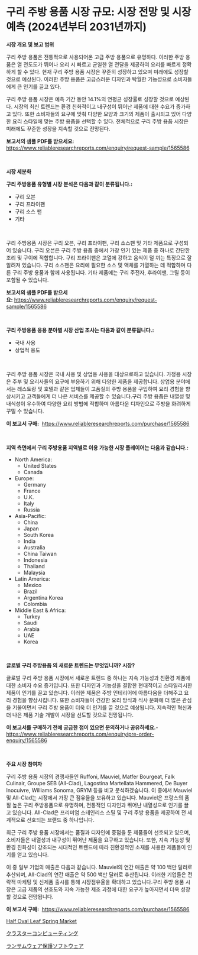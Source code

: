 <p><h1>구리 주방 용품 시장 규모: 시장 전망 및 시장 예측 (2024년부터 2031년까지)</h1></p><p><strong>시장 개요 및 보고 범위</strong></p>
<p><p>구리 주방 용품은 전통적으로 사용되어온 고급 주방 용품으로 유명하다. 이러한 주방 용품은 열 전도도가 뛰어나 요리 시 빠르고 균일한 열 전달을 제공하여 요리를 빠르게 정확하게 할 수 있다. 현재 구리 주방 용품 시장은 꾸준히 성장하고 있으며 미래에도 성장할 것으로 예상된다. 이러한 주방 용품은 고급스러운 디자인과 탁월한 기능성으로 소비자들에게 큰 인기를 끌고 있다. </p><p>구리 주방 용품 시장은 예측 기간 동안 14.1%의 연평균 성장률로 성장할 것으로 예상된다. 시장의 최신 트렌드는 환경 친화적이고 내구성이 뛰어난 제품에 대한 수요가 증가하고 있다. 또한 소비자들의 요구에 맞춰 다양한 모양과 크기의 제품이 출시되고 있어 다양한 요리 스타일에 맞는 주방 용품을 선택할 수 있다. 전체적으로 구리 주방 용품 시장은 미래에도 꾸준한 성장을 지속할 것으로 전망된다.</p></p>
<p><strong>보고서의 샘플 PDF를 받으세요:</strong> <a href="https://www.reliableresearchreports.com/enquiry/request-sample/1565586">https://www.reliableresearchreports.com/enquiry/request-sample/1565586</a></p>
<p>&nbsp;</p>
<p><strong>시장 세분화</strong></p>
<p><strong>구리 주방용품 유형별 시장 분석은 다음과 같이 분류됩니다.:</strong></p>
<p><ul><li>구리 오븐</li><li>구리 프라이팬</li><li>구리 소스 팬</li><li>기타</li></ul></p>
<p>&nbsp;</p>
<p><p>구리 주방용품 시장은 구리 오븐, 구리 프라이팬, 구리 소스팬 및 기타 제품으로 구성되어 있습니다. 구리 오븐은 구리 주방 용품 중에서 가장 인기 있는 제품 중 하나로 간단한 조리 및 구이에 적합합니다. 구리 프라이팬은 고열에 강하고 음식이 덜 끼는 특징으로 잘 알려져 있습니다. 구리 소스팬은 요리에 필요한 소스 및 액체를 가열하는 데 적합하며 다른 구리 주방 용품과 함께 사용됩니다. 기타 제품에는 구리 주전자, 후라이팬, 그릴 등이 포함될 수 있습니다.</p></p>
<p><strong>보고서의 샘플 PDF를 받으세요:</strong>&nbsp;<a href="https://www.reliableresearchreports.com/enquiry/request-sample/1565586">https://www.reliableresearchreports.com/enquiry/request-sample/1565586</a></p>
<p>&nbsp;</p>
<p><strong> 구리 주방용품 응용 분야별 시장 산업 조사는 다음과 같이 분류됩니다.:</strong></p>
<p><ul><li>국내 사용</li><li>상업적 용도</li></ul></p>
<p>&nbsp;</p>
<p><p>구리 주방 용품 시장은 국내 사용 및 상업용 사용을 대상으로하고 있습니다. 가정용 시장은 주부 및 요리사들의 요구에 부응하기 위해 다양한 제품을 제공합니다. 상업용 분야에서는 레스토랑 및 호텔과 같은 업체들이 고품질의 주방 용품을 구입하여 요리 경험을 향상시키고 고객들에게 더 나은 서비스를 제공할 수 있습니다.구리 주방 용품은 내열성 및 내식성이 우수하여 다양한 요리 방법에 적합하며 아름다운 디자인으로 주방을 화려하게 꾸밀 수 있습니다.</p></p>
<p><strong>이 보고서 구매:</strong>&nbsp; <a href="https://www.reliableresearchreports.com/purchase/1565586">https://www.reliableresearchreports.com/purchase/1565586</a></p>
<p>&nbsp;</p>
<p><strong>지역 측면에서 구리 주방용품 지역별로 이용 가능한 시장 플레이어는 다음과 같습니다.:</strong></p>
<p><ul>
    <li>
        North America:
        <ul>
            <li>United States</li>
            <li>Canada</li>
        </ul>
    </li>
    <li>
        Europe:
        <ul>
            <li>Germany</li>
            <li>France</li>
            <li>U.K.</li>
            <li>Italy</li>
            <li>Russia</li>
        </ul>
    </li>
    <li>
        Asia-Pacific:
        <ul>
            <li>China</li>
            <li>Japan</li>
            <li>South Korea</li>
            <li>India</li>
            <li>Australia</li>
            <li>China Taiwan</li>
            <li>Indonesia</li>
            <li>Thailand</li>
            <li>Malaysia</li>
        </ul>
    </li>
    <li>
        Latin America:
        <ul>
            <li>Mexico</li>
            <li>Brazil</li>
            <li>Argentina Korea</li>
            <li>Colombia</li>
        </ul>
    </li>
    <li>
        Middle East & Africa:
        <ul>
            <li>Turkey</li>
            <li>Saudi</li>
            <li>Arabia</li>
            <li>UAE</li>
            <li>Korea</li>
        </ul>
    </li>
    </ul></p>
<p>&nbsp;</p>
<p><strong>글로벌 구리 주방용품 의 새로운 트렌드는 무엇입니까? 시장?</strong></p>
<p><p>글로벌 구리 주방 용품 시장에서 새로운 트렌드 중 하나는 지속 가능성과 친환경 제품에 대한 소비자 수요 증가입니다. 또한 디자인과 기능성을 결합한 현대적이고 스타일리시한 제품이 인기를 끌고 있습니다. 이러한 제품은 주방 인테리어에 아름다움을 더해주고 요리 경험을 향상시킵니다. 또한 소비자들이 건강한 요리 방식과 식사 문화에 더 많은 관심을 기울이면서 구리 주방 용품이 더욱 더 인기를 끌 것으로 예상됩니다. 지속적인 혁신과 더 나은 제품 기술 개발이 시장을 선도할 것으로 전망됩니다.</p></p>
<p><strong>이 보고서를 구매하기 전에 궁금한 점이 있으면 문의하거나 공유하세요.</strong>- <a href="https://www.reliableresearchreports.com/enquiry/pre-order-enquiry/1565586">https://www.reliableresearchreports.com/enquiry/pre-order-enquiry/1565586</a></p>
<p>&nbsp;</p>
<p><strong>주요 시장 참여자</strong></p>
<p><p>구리 주방 용품 시장의 경쟁사들인 Ruffoni, Mauviel, Matfer Bourgeat, Falk Culinair, Groupe SEB (All-Clad), Lagostina Martellata Hammered, De Buyer Inocuivre, Williams Sonoma, GRYM 등을 비교 분석하겠습니다. 이 중에서 Mauviel 및 All-Clad는 시장에서 가장 큰 점유율을 보유하고 있습니다. Mauviel은 프랑스의 품질 높은 구리 주방용품으로 유명하며, 전통적인 디자인과 뛰어난 내열성으로 인기를 끌고 있습니다. All-Clad은 프리미엄 스테인리스 스틸 및 구리 주방 용품을 제공하여 전 세계적으로 선호되는 브랜드 중 하나입니다.</p><p>최근 구리 주방 용품 시장에서는 품질과 디자인에 중점을 둔 제품들이 선호되고 있으며, 소비자들은 내열성과 내구성이 뛰어난 제품을 요구하고 있습니다. 또한, 지속 가능성 및 환경 친화성이 강조되는 시대적인 트렌드에 따라 친환경적인 소재를 사용한 제품들이 인기를 얻고 있습니다.</p><p>이 중 일부 기업의 매출은 다음과 같습니다. Mauviel의 연간 매출은 약 100 백만 달러로 추산되며, All-Clad의 연간 매출은 약 500 백만 달러로 추산됩니다. 이러한 기업들은 전략적 마케팅 및 신제품 출시를 통해 시장점유율을 확대하고 있습니다.구리 주방 용품 시장은 고급 제품의 선호도와 지속 가능한 제조 과정에 대한 요구가 높아지면서 더욱 성장할 것으로 전망됩니다.</p></p>
<p><strong>이 보고서 구매:</strong>&nbsp;&nbsp;<a href="https://www.reliableresearchreports.com/purchase/1565586">https://www.reliableresearchreports.com/purchase/1565586</a></p>
<p><p><a href="https://circular-yam-9b9.notion.site/Insights-into-Half-Oval-Leaf-Spring-Market-Size-Analysing-Market-Share-Trends-and-Growth-from-202-de0ee2ebe23844239f52af7e28ed2d8e">Half Oval Leaf Spring Market</a></p><p><a href="https://github.com/marbadji/Market-Research-Report-List-1/blob/main/91880476024.md">クラスターコンピューティング</a></p><p><a href="https://github.com/KaydenJohns1964/Market-Research-Report-List-1/blob/main/12786856025.md">ランサムウェア保護ソフトウェア</a></p></p>
